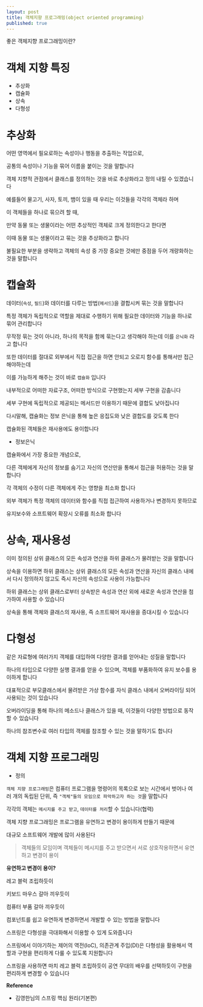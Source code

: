 ```yaml
---
layout: post
title: 객체지향 프로그래밍(object oriented programming)
published: true
---
```


좋은 객체지향 프로그래밍이란?

# 객체 지향 특징

- 추상화
- 캡슐화
- 상속
- 다형성


# 추상화

어떤 영역에서 필요로하는 속성이나 행동을 추출하는 작업으로,

공통의 속성이나 기능을 묶어 이름을 붙이는 것을 말합니다

객체 지향적 관점에서 클래스를 정의하는 것을 바로 추상화라고 정의 내릴 수 있겠습니다

예를들어 물고기, 사자, 토끼, 뱀이 있을 때 우리는 이것들을 각각의 객체라 하며

이 객체들을 하나로 묶으려 할 때,

만약 동물 또는 생물이라는 어떤 추상적인 객체로 크게 정의한다고 한다면

이때 동물 또는 생물이라고 묶는 것을 추상화라고 합니다

불필요한 부분을 생략하고 객체의 속성 중 가장 중요한 것에만 중점을 두어 개량화하는 것을 말합니다

# 캡슐화

데이터(`속성`, `필드`)와 데이터를 다루는 방법(`메서드`)을 결합시켜 묶는 것을 말합니다

특정 객체가 독립적으로 역할을 제대로 수행하기 위해 필요한 데이터와 기능을 하나로 묶어 관리합니다

무작정 묶는 것이 아니라, 하나의 목적을 함께 묶는다고 생각해야 하는데 이를 `은닉화` 라고 합니다

또한 데이터를 절대로 외부에서 직접 접근을 하면 안되고 오로지 함수를 통해서만 접근해야하는데 

이를 가능하게 해주는 것이 바로 `캡슐화` 입니다

내부적으로 어떠한 자료구조, 어떠한 방식으로 구현했는지 세부 구현을 감춥니다

세부 구현에 독립적으로 제공되는 메서드만 이용하기 때문에 결합도 낮아집니다

다시말해, 캡슐화는 정보 은닉을 통해 높은 응집도와 낮은 결합도를 갖도록 한다

캡슐화된 객체들은 재사용에도 용이합니다

- 정보은닉

캡슐화에서 가장 중요한 개념으로,

다른 객체에게 자신의 정보를 숨기고 자신의 연산만을 통해서 접근을 허용하는 것을 말합니다

각 객체의 수정이 다른 객체에게 주는 영향을 최소화 합니다

외부 객체가 특정 객체의 데이터와 함수를 직접 접근하여 사용하거나 변경하지 못하므로

유지보수와 소프트웨어 확장시 오류를 최소화 합니다

# 상속, 재사용성

이미 정의된 상위 클래스의 모든 속성과 연산을 하위 클래스가 물려받는 것을 말합니다

상속을 이용하면 하위 클래스는 상위 클래스의 모든 속성과 연산을 자신의 클래스 내에서 다시 정의하지 않고도 즉시 자신의 속성으로 사용이 가능합니다

하위 클래스는 상위 클래스로부터 상속받은 속성과 연산 외에 새로운 속성과 연산을 첨가하여 사용할 수 있습니다

상속을 통해 객체와 클래스의 재사용, 즉 소프트웨어 재사용을 증대시킬 수 있습니다

# 다형성

같은 자료형에 여러가지 객체를 대입하여 다양한 결과를 얻어내는 성질을 말합니다

하나의 타입으로 다양한 실행 결과를 얻을 수 있으며, 객체를 부품화하여 유지 보수를 용이하게 합니다

대표적으로 부모클래스에서 물려받은 가상 함수를 자식 클래스 내에서 오버라이딩 되어 사용되는 것이 있습니다

오버라이딩을 통해 하나의 메소드나 클래스가 있을 때, 이것들이 다양한 방법으로 동작할 수 있습니다

하나의 참조변수로 여러 타입의 객체를 참조할 수 있는 것을 말하기도 합니다

# 객체 지향 프로그래밍

- 정의

`객체 지향 프로그래밍`은 컴퓨터 프로그램을 명령어의 목록으로 보는 시간에서 벗어나 여러 개의 독립된 단위, 즉 `"객체"들의 모임으로 파악하고자 하는 것`을 말합니다

각각의 객체는 `메시지를 주고 받고`, `데이터를 처리`할 수 있습니다(협력)

객체 지향 프로그래밍은 프로그램을 유연하고 변경이 용이하게 만들기 때문에 

대규모 소프트웨어 개발에 많이 사용된다

> 객체들의 모임이며 
> 객체들이 메시지를 주고 받으면서 서로 상호작용하면서 
> 유연하고 변경이 용이

**유연하고 변경이 용이?**

레고 블럭 조립하듯이

키보드 마우스 갈아 끼우듯이

컴퓨터 부품 갈아 끼우듯이

컴포넌트를 쉽고 유연하게 변경하면서 개발할 수 있는 방법을 말합니다

스프링은 다형성을 극대화해서 이용할 수 있게 도와줍니다

스프링에서 이야기하는 제어의 역전(IoC), 의존관계 주입(DI)은 다형성을 활용해서 역할과 구현을 편리하게 다룰 수 있도록 지원합니다

스프링을 사용하면 마치 레고 블럭 조립하듯이 공연 무대의 배우를 선택하듯이 구현을 편리하게 변경할 수 있습니다

**Reference**

- 김영한님의 스프링 핵심 원리(기본편)